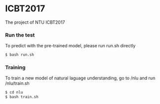 # ICBT2017
The project of NTU ICBT2017

### Run the test
To predict with the pre-trained model, please run run.sh directly
```txt
$ bash run.sh
```

### Training
To train a new model of natural laguage understanding, go to /nlu and run /nlu/train.sh
```txt
$ cd nlu
$ bash train.sh
```
